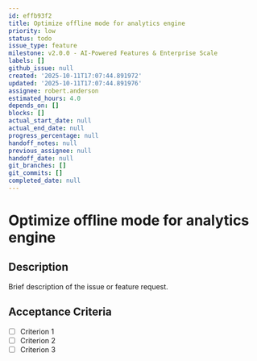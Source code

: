 ```yaml
---
id: effb93f2
title: Optimize offline mode for analytics engine
priority: low
status: todo
issue_type: feature
milestone: v2.0.0 - AI-Powered Features & Enterprise Scale
labels: []
github_issue: null
created: '2025-10-11T17:07:44.891972'
updated: '2025-10-11T17:07:44.891976'
assignee: robert.anderson
estimated_hours: 4.0
depends_on: []
blocks: []
actual_start_date: null
actual_end_date: null
progress_percentage: null
handoff_notes: null
previous_assignee: null
handoff_date: null
git_branches: []
git_commits: []
completed_date: null
---
```


# Optimize offline mode for analytics engine

## Description

Brief description of the issue or feature request.

## Acceptance Criteria

- [ ] Criterion 1
- [ ] Criterion 2
- [ ] Criterion 3